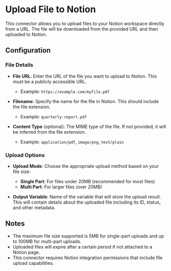 # Upload File to Notion

This connector allows you to upload files to your Notion workspace directly from a URL. The file will be downloaded from the provided URL and then uploaded to Notion.

## Configuration

### File Details

- **File URL**: Enter the URL of the file you want to upload to Notion. This must be a publicly accessible URL.
  - Example: `https://example.com/myfile.pdf`

- **Filename**: Specify the name for the file in Notion. This should include the file extension.
  - Example: `quarterly-report.pdf`

- **Content Type** (optional): The MIME type of the file. If not provided, it will be inferred from the file extension.
  - Example: `application/pdf`, `image/png`, `text/plain`

### Upload Options

- **Upload Mode**: Choose the appropriate upload method based on your file size:
  - **Single Part**: For files under 20MB (recommended for most files)
  - **Multi Part**: For larger files (over 20MB)

- **Output Variable**: Name of the variable that will store the upload result. This will contain details about the uploaded file including its ID, status, and other metadata.

## Notes

- The maximum file size supported is 5MB for single-part uploads and up to 100MB for multi-part uploads.
- Uploaded files will expire after a certain period if not attached to a Notion page.
- This connector requires Notion integration permissions that include file upload capabilities.